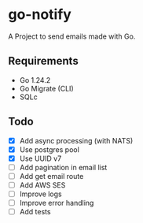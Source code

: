 # go-notify

A Project to send emails made with Go.

## Requirements

- Go 1.24.2
- Go Migrate (CLI)
- SQLc

## Todo

- [x] Add async processing (with NATS)
- [x] Use postgres pool
- [x] Use UUID v7
- [ ] Add pagination in email list
- [ ] Add get email route
- [ ] Add AWS SES
- [ ] Improve logs
- [ ] Improve error handling
- [ ] Add tests
